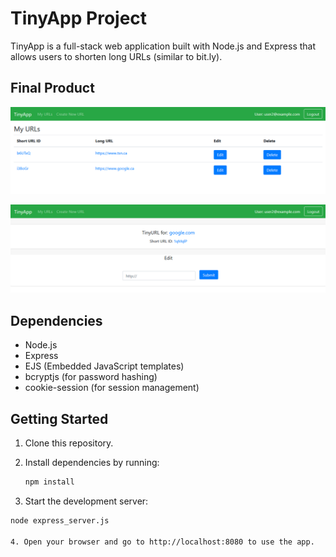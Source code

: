 # TinyApp Project

TinyApp is a full-stack web application built with Node.js and Express that allows users to shorten long URLs (similar to bit.ly).

## Final Product

![Home page showing list of shortened URLs.](https://github.com/C-rostad/tinyapp/blob/master/Tinyapp_Homepage.png)

![Page to view and edit details of a specific shortened URL.](https://github.com/C-rostad/tinyapp/blob/master/Tinyapp_shortURL.png)

## Dependencies

- Node.js
- Express
- EJS (Embedded JavaScript templates)
- bcryptjs (for password hashing)
- cookie-session (for session management)

## Getting Started

1. Clone this repository.

2. Install dependencies by running:

   ```bash
   npm install

3. Start the development server:

  ```bash
  node express_server.js

4. Open your browser and go to http://localhost:8080 to use the app.